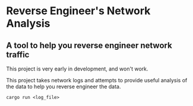 Reverse Engineer's Network Analysis
==============

A tool to help you reverse engineer network traffic
--------------

This project is very early in development, and won't work.

This project takes network logs and attempts to provide useful analysis of the data to help you reverse engineer the data.

    cargo run <log_file>


